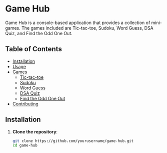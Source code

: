 # Game Hub

Game Hub is a console-based application that provides a collection of mini-games. The games included are Tic-tac-toe, Sudoku, Word Guess, DSA Quiz, and Find the Odd One Out.

## Table of Contents

- [Installation](#installation)
- [Usage](#usage)
- [Games](#games)
  - [Tic-tac-toe](#tic-tac-toe)
  - [Sudoku](#sudoku)
  - [Word Guess](#word-guess)
  - [DSA Quiz](#dsa-quiz)
  - [Find the Odd One Out](#find-the-odd-one-out)
- [Contributing](#contributing)

## Installation

1. **Clone the repository**:
   ```sh
   git clone https://github.com/yourusername/game-hub.git
   cd game-hub
